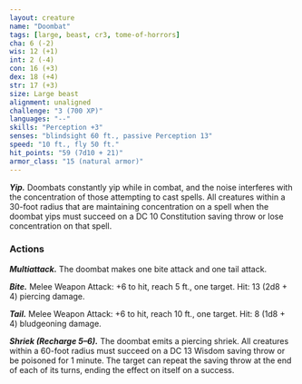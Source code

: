 ```yaml
---
layout: creature
name: "Doombat"
tags: [large, beast, cr3, tome-of-horrors]
cha: 6 (-2)
wis: 12 (+1)
int: 2 (-4)
con: 16 (+3)
dex: 18 (+4)
str: 17 (+3)
size: Large beast
alignment: unaligned
challenge: "3 (700 XP)"
languages: "--"
skills: "Perception +3"
senses: "blindsight 60 ft., passive Perception 13"
speed: "10 ft., fly 50 ft."
hit_points: "59 (7d10 + 21)"
armor_class: "15 (natural armor)"
---
```


***Yip.*** Doombats constantly yip while in combat, and the noise interferes
with the concentration of those attempting to cast spells. All creatures
within a 30-foot radius that are maintaining concentration on a spell when
the doombat yips must succeed on a DC 10 Constitution saving throw or
lose concentration on that spell.

### Actions

***Multiattack.*** The doombat makes one bite attack and one tail attack.

***Bite.*** Melee Weapon Attack: +6 to hit, reach 5 ft., one target. Hit: 13
(2d8 + 4) piercing damage.

***Tail.*** Melee Weapon Attack: +6 to hit, reach 10 ft., one target. Hit: 8
(1d8 + 4) bludgeoning damage.

***Shriek (Recharge 5–6).*** The doombat emits a piercing shriek. All
creatures within a 60-foot radius must succeed on a DC 13 Wisdom saving
throw or be poisoned for 1 minute. The target can repeat the saving throw
at the end of each of its turns, ending the effect on itself on a success.
